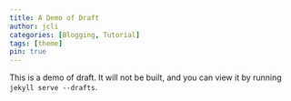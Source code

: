 ```yaml
---
title: A Demo of Draft
author: jcli
categories: [Blogging, Tutorial]
tags: [theme]
pin: true
---
```


This is a demo of draft. It will not be built, and you can view it by running `jekyll serve --drafts`.
